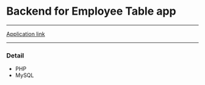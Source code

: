 # Backend for Employee Table app
------
[Application link](https://employee.briandhkim.fun)

------
### Detail
  - PHP
  - MySQL 
